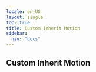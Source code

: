 ```yaml
---
locale: en-US
layout: single
toc: true
title: Custom Inherit Motion
sidebar:
  nav: "docs"
---
```


## Custom Inherit Motion